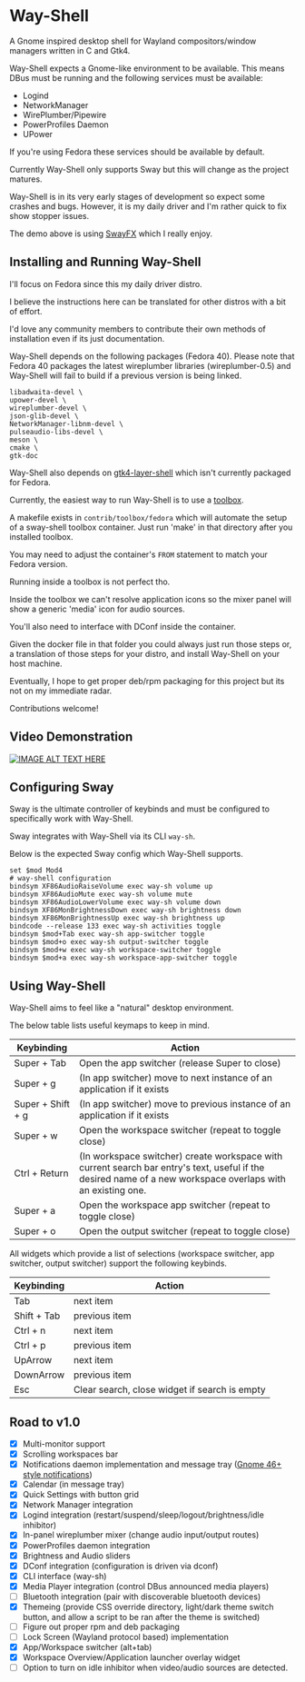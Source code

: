 # Way-Shell

A Gnome inspired desktop shell for Wayland compositors/window managers written
in C and Gtk4.

Way-Shell expects a Gnome-like environment to be available.
This means DBus must be running and the following services must be available:

- Logind
- NetworkManager
- WirePlumber/Pipewire
- PowerProfiles Daemon
- UPower

If you're using Fedora these services should be available by default.

Currently Way-Shell only supports Sway but this will change as the project
matures.

Way-Shell is in its very early stages of development so expect some crashes and
bugs. However, it is my daily driver and I'm rather quick to fix show stopper
issues.

The demo above is using [SwayFX](https://github.com/WillPower3309/swayfx) which I really enjoy.

## Installing and Running Way-Shell

I'll focus on Fedora since this my daily driver distro.

I believe the instructions here can be translated for other distros with a bit
of effort.

I'd love any community members to contribute their own methods of installation
even if its just documentation.

Way-Shell depends on the following packages (Fedora 40).
Please note that Fedora 40 packages the latest wireplumber libraries (wireplumber-0.5) and Way-Shell will fail to build if a previous version is being linked. 

    libadwaita-devel \
    upower-devel \
    wireplumber-devel \
    json-glib-devel \
    NetworkManager-libnm-devel \
    pulseaudio-libs-devel \
    meson \
    cmake \
    gtk-doc

Way-Shell also depends on [gtk4-layer-shell](https://github.com/wmww/gtk4-layer-shell)
which isn't currently packaged for Fedora.

Currently, the easiest way to run Way-Shell is to use a [toolbox](https://github.com/containers/toolbox).

A makefile exists in `contrib/toolbox/fedora` which will automate the setup
of a sway-shell toolbox container. Just run 'make' in that directory after you
installed toolbox.

You may need to adjust the container's `FROM` statement to match your Fedora
version.

Running inside a toolbox is not perfect tho.

Inside the toolbox we can't resolve application icons so the mixer panel will
show a generic 'media' icon for audio sources.

You'll also need to interface with DConf inside the container.

Given the docker file in that folder you could always just run those steps
or, a translation of those steps for your distro, and install Way-Shell on your
host machine.

Eventually, I hope to get proper deb/rpm packaging for this project but its not
on my immediate radar.

Contributions welcome!

## Video Demonstration

[![IMAGE ALT TEXT HERE](https://img.youtube.com/vi/sOooD4Q3mYU/0.jpg)](https://www.youtube.com/watch?v=sOooD4Q3mYU)

## Configuring Sway

Sway is the ultimate controller of keybinds and must be configured to
specifically work with Way-Shell.

Sway integrates with Way-Shell via its CLI `way-sh`.

Below is the expected Sway config which Way-Shell supports.

```shell
set $mod Mod4
# way-shell configuration
bindsym XF86AudioRaiseVolume exec way-sh volume up
bindsym XF86AudioMute exec way-sh volume mute
bindsym XF86AudioLowerVolume exec way-sh volume down
bindsym XF86MonBrightnessDown exec way-sh brightness down
bindsym XF86MonBrightnessUp exec way-sh brightness up
bindcode --release 133 exec way-sh activities toggle
bindsym $mod+Tab exec way-sh app-switcher toggle
bindsym $mod+o exec way-sh output-switcher toggle
bindsym $mod+w exec way-sh workspace-switcher toggle
bindsym $mod+a exec way-sh workspace-app-switcher toggle
```

## Using Way-Shell

Way-Shell aims to feel like a "natural" desktop environment.

The below table lists useful keymaps to keep in mind.

| Keybinding | Action |
|------------|--------|
| Super + Tab | Open the app switcher (release Super to close) |
| Super + g  | (In app switcher) move to next instance of an application if it exists |
| Super + Shift + g  | (In app switcher) move to previous instance of an application if it exists |
| Super + w | Open the workspace switcher (repeat to toggle close) |
| Ctrl + Return | (In workspace switcher) create workspace with current search bar entry's text, useful if the desired name of a new workspace overlaps with an existing one. |
| Super + a | Open the workspace app switcher (repeat to toggle close) |
| Super + o | Open the output switcher (repeat to toggle close) |

All widgets which provide a list of selections (workspace switcher, app switcher, output switcher)
support the following keybinds.

| Keybinding | Action |
|------------|--------|
| Tab | next item |
| Shift + Tab  | previous item |
| Ctrl + n | next item |
| Ctrl + p  | previous item |
| UpArrow | next item |
| DownArrow  | previous item |
| Esc | Clear search, close widget if search is empty |

## Road to v1.0

- [x] Multi-monitor support
- [x] Scrolling workspaces bar
- [x] Notifications daemon implementation and message tray ([Gnome 46+ style notifications](https://blogs.gnome.org/shell-dev/2024/04/23/notifications-46-and-beyond/))
- [x] Calendar (in message tray)
- [x] Quick Settings with button grid
- [x] Network Manager integration
- [x] Logind integration (restart/suspend/sleep/logout/brightness/idle inhibitor)
- [x] In-panel wireplumber mixer (change audio input/output routes)
- [x] PowerProfiles daemon integration
- [x] Brightness and Audio sliders
- [x] DConf integration (configuration is driven via dconf)
- [x] CLI interface (way-sh)
- [x] Media Player integration (control DBus announced media players)
- [ ] Bluetooth integration (pair with discoverable bluetooth devices)
- [x] Themeing (provide CSS override directory, light/dark theme switch button, and allow a script to be ran after the theme is switched)
- [ ] Figure out proper rpm and deb packaging
- [ ] Lock Screen (Wayland protocol based) implementation
- [x] App/Workspace switcher (alt+tab)
- [x] Workspace Overview/Application launcher overlay widget
- [ ] Option to turn on idle inhibitor when video/audio sources are detected.
